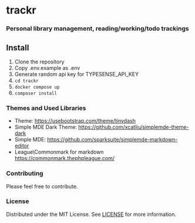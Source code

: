 # trackr

### Personal library management, reading/working/todo trackings

## Install

1. Clone the repository
1. Copy .env.example as .env
1. Generate random api key for TYPESENSE_API_KEY
1. ``cd trackr``
1. ``docker compose up``
1. ``composer install``

### Themes and Used Libraries

- Theme: https://usebootstrap.com/theme/tinydash
- Simple MDE Dark Theme: https://github.com/xcatliu/simplemde-theme-dark
- Simple MDE: https://github.com/sparksuite/simplemde-markdown-editor
- League\Commonmark for markdown https://commonmark.thephpleague.com/

### Contributing

Please feel free to contribute.

### License

Distributed under the MIT License. See [LICENSE](LICENSE) for more information.